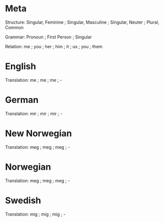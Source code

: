 Meta
====

Structure: Singular, Feminine ; Singular, Masculine ; Singular, Neuter ; Plural, Common

Grammar:   Pronoun ; First Person ; Singular

Relation:  me ; you ; her ; him ; it ; us ; you ; them



English
=======

Translation: me ; me ; me ; -



German
======

Translation: mir ; mir ; mir ; -



New Norwegian
=============

Translation: meg ; meg ; meg ; -



Norwegian
=========

Translation: meg ; meg ; meg ; -



Swedish
=======

Translation: mig ; mig ; mig ; -
